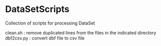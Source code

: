 DataSetScripts
==============

Collection of scripts for processing DataSet

clean.sh : remove duplicated lines from the files in the indicated directory
dbf2csv.py : convert dbf file to csv file